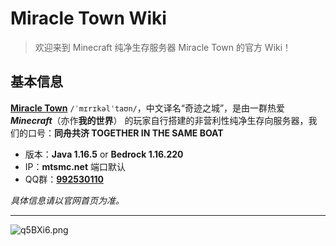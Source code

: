 # **Miracle Town Wiki** 

> 欢迎来到 Minecraft 纯净生存服务器 Miracle Town 的官方 Wiki！
## **基本信息**
<u>**Miracle Town**</u> `/ˈmɪrɪkəlˈtaʊn/`，中文译名“奇迹之城”，是由一群热爱 ***Minecraft***（亦作**我的世界**） 的玩家自行搭建的非营利性纯净生存向服务器，我们的口号：**同舟共济 TOGETHER IN THE SAME BOAT**
- 版本：**Java 1.16.5** or **Bedrock 1.16.220**
- IP：**mtsmc.net** 端口默认
- QQ群：<u>**992530110**</u>

*具体信息请以官网首页为准。*

***
![q5BXi6.png](https://s1.ax1x.com/2022/04/01/q5BXi6.png ':size=80%')
